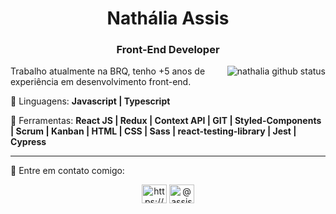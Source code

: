 <h1 align="center">Nathália Assis</h1>
<h3 align="center">Front-End Developer</h3>

<!-- <img src="https://raw.githubusercontent.com/MicaelliMedeiros/micaellimedeiros/master/image/computer-illustration.png" min-width="400px" max-width="400px" width="400px" align="right" alt="Computador iuriCode"> -->
<img align="right" src="https://github-readme-stats.vercel.app/api/top-langs/?username=nathaliaassis&theme=dracula&hide_langs_below=1" alt="nathalia github status" />

<p align="left"> 
Trabalho atualmente na BRQ, tenho +5 anos de experiência em desenvolvimento front-end. 
</p>

<p align="left">
  🦄 Linguagens: <strong>Javascript | Typescript</strong>
</p>

<p align="left">
  💼 Ferramentas: <strong>React JS | Redux | Context API | GIT | Styled-Components | Scrum | Kanban | HTML | CSS | Sass | react-testing-library | Jest | Cypress </strong>
</p>

<hr/> 

<p align="left">
  💌 Entre em contato comigo: 
</p>

<p align="center">
<a href="https://www.linkedin.com/in/nathaliamassis" target="blank"><img align="center" src="https://raw.githubusercontent.com/rahuldkjain/github-profile-readme-generator/master/src/images/icons/Social/linked-in-alt.svg" alt="https://www.linkedin.com/in/nathaliamassis" height="30" width="40" /></a>
<a href="https://instagram.com/assis_nath16" target="blank"><img align="center" src="https://raw.githubusercontent.com/rahuldkjain/github-profile-readme-generator/master/src/images/icons/Social/instagram.svg" alt="@assis_nath16" height="30" width="40" /></a>
</p>

